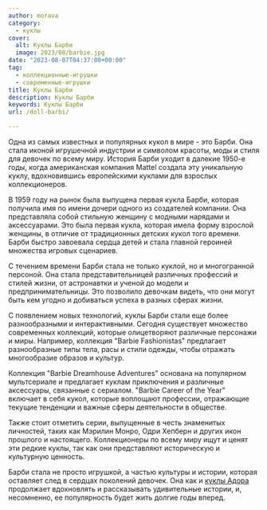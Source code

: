 ```yaml
---
author: morava
category:
  - куклы
cover:
  alt: Куклы Барби
  image: 2023/08/barbie.jpg
date: "2023-08-07T04:37:00+00:00"
tag:
  - коллекционные-игрушки
  - современные-игрушки
title: Куклы Барби
description: Куклы Барби
keywords: Куклы Барби
url: /doll-barbi/

---
```

Одна из самых известных и популярных кукол в мире \- это Барби. Она стала иконой игрушечной индустрии и символом красоты, моды и стиля для девочек по всему миру. История Барби уходит в далекие 1950-е годы, когда американская компания Mattel создала эту уникальную куклу, вдохновившись европейскими куклами для взрослых коллекционеров.

В 1959 году на рынок была выпущена первая кукла Барби, которая получила имя по имени дочери одного из создателей компании. Она представляла собой стильную женщину с модными нарядами и аксессуарами. Это была первая кукла, которая имела форму взрослой женщины, в отличие от традиционных детских кукол того времени. Барби быстро завоевала сердца детей и стала главной героиней множества игровых сценариев.

С течением времени Барби стала не только куклой, но и многогранной персоной. Она стала представительницей различных профессий и стилей жизни, от астронавтки и ученой до модели и предпринимательницы. Это позволило девочкам видеть, что они могут быть кем угодно и добиваться успеха в разных сферах жизни.

С появлением новых технологий, куклы Барби стали еще более разнообразными и интерактивными. Сегодня существует множество современных коллекций, которые олицетворяют различные персонажи и миры. Например, коллекция "Barbie Fashionistas" предлагает разнообразные типы тела, расы и стили одежды, чтобы отражать многообразие образов и культур.

Коллекция "Barbie Dreamhouse Adventures" основана на популярном мультсериале и предлагает куклам приключения и различные аксессуары, связанные с сериалом. "Barbie Career of the Year" включает в себя кукол, которые воплощают профессии, отражающие текущие тенденции и важные сферы деятельности в обществе.

Также стоит отметить серии, выпущенные в честь знаменитых личностей, таких как Мэрилин Монро, Одри Хепберн и других икон прошлого и настоящего. Коллекционеры по всему миру ищут и ценят эти редкие куклы, так как они представляют историческую и культурную ценность.

Барби стала не просто игрушкой, а частью культуры и истории, которая оставляет след в сердцах поколений девочек. Она как и [куклы Адора](https://www.adora.ru/kukla-adora/573/) продолжает вдохновлять и рассказывать удивительные истории, и, несомненно, ее популярность будет жить долгие годы вперед.

